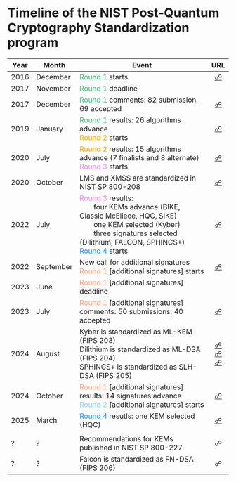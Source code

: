 # Timeline of the NIST Post-Quantum Cryptography Standardization program

| Year  | Month     | Event                                                                                             | URL   |
| --    | --        | --                                                                                                | :--:    |
| 2016  | December  | <font color="MediumSeaGreen">Round 1</font> starts                                                                               | [☍](https://csrc.nist.gov/news/2016/public-key-post-quantum-cryptographic-algorithms)    |    |
| 2017  | November  | <font color="MediumSeaGreen">Round 1</font> deadline                                                                                  |     | 
| 2017  | December  | <font color="MediumSeaGreen">Round 1</font> comments: 82 submission, 69 accepted                                                      | [☍](https://csrc.nist.gov/Projects/post-quantum-cryptography/post-quantum-cryptography-standardization/round-1-submissions)    |
| 2019  | January   | <font color="MediumSeaGreen">Round 1</font> results: 26 algorithms advance <br> <font color="Orange">Round 2</font> starts                                        | [☍](https://csrc.nist.gov/news/2019/pqc-standardization-process-2nd-round-candidates)    |
| 2020  | July      | <font color="Orange">Round 2</font> results: 15 algorithms advance (7 finalists and 8 alternate) <br> <font color="Violet">Round 3</font> starts          | [☍](https://csrc.nist.gov/News/2020/pqc-third-round-candidate-announcement)    |
| 2020  | October   | LMS and XMSS are standardized in NIST SP 800-208                                                  | [☍](https://csrc.nist.gov/pubs/sp/800/208/final)    |
| 2022  | July      | <font color="Violet">Round 3</font> results: <br>  four KEMs advance (BIKE, Classic McEliece, HQC, SIKE) <br>  one KEM selected (Kyber) <br>  three signatures selected (Dilithium, FALCON, SPHINCS+) <br> <font color="DodgerBlue">Round 4</font> starts                                                                                                | [☍](https://csrc.nist.gov/News/2022/pqc-candidates-to-be-standardized-and-round-4)    |
| 2022  | September | New call for additional signatures <br> <font color="LightSalmon">Round 1</font> [additional signatures] starts                                                               | [☍](https://csrc.nist.gov/News/2022/request-additional-pqc-digital-signature-schemes)    |
| 2023  | June      | <font color="LightSalmon">Round 1</font> [additional signatures] deadline                                                       |     |
| 2023  | July      | <font color="LightSalmon">Round 1</font> [additional signatures] comments: 50 submissions, 40 accepted                            | [☍](https://csrc.nist.gov/News/2023/additional-pqc-digital-signature-candidates)    |
| 2024  | August    | Kyber is standardized as ML-KEM (FIPS 203) <br> Dilithium is standardized as ML-DSA (FIPS 204) <br> SPHINCS+ is standardized as SLH-DSA (FIPS 205)                                                                                                 | [☍](https://csrc.nist.gov/pubs/fips/203/final) <br> [☍](https://csrc.nist.gov/pubs/fips/204/final) <br> [☍](https://csrc.nist.gov/pubs/fips/205/final)    |
| 2024  | October   | <font color="LightSalmon">Round 1</font> [additional signatures] results: 14 signatures advance <br> <font color="LightSkyBlue">Round 2</font> [additional signatures] starts                                                                                                 | [☍](https://csrc.nist.gov/news/2024/pqc-digital-signature-second-round-announcement)    |
| 2025  | March     | <font color="DodgerBlue">Round 4</font> resutls: one KEM selected (HQC)                                                           | [☍](https://csrc.nist.gov/pubs/ir/8545/final)    |
|       |           |                                                                                                   |     |
| ?     | ?         | Recommendations for KEMs published in NIST SP 800-227                                             | ☍    |
| ?     | ?         | Falcon is standardized as FN-DSA (FIPS 206)                                                       | ☍    |


<!-- https://csrc.nist.gov/pubs/fips/186-5/final -->
<!-- https://csrc.nist.gov/Projects/cryptographic-standards-and-guidelines -->
<!-- https://csrc.nist.gov/projects/threshold-cryptography -->
<!-- https://csrc.nist.gov/pubs/fips/202/final -->
<!-- https://csrc.nist.gov/pubs/sp/800/185/final -->